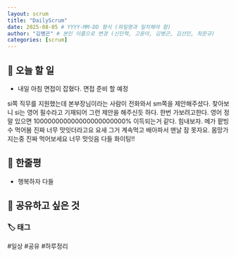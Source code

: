 ```yaml
---
layout: scrum
title: "DailyScrum"
date: 2025-08-05 # YYYY-MM-DD 형식 (파일명과 일치해야 함)
author: "김병곤" # 본인 이름으로 변경 (신민혁, 고윤아, 김병곤, 김선민, 최문규)
categories: [scrum]
---
```


## 🎯 오늘 할 일

- 내일 아침 면접이 잡혔다. 면접 준비 할 예정

si쪽 직무를 지원했는데 본부장님이라는 사람이 전화와서 sm쪽을 제안해주셨다. 찾아보니 si는 영어 필수라고 기재되어 그런 제안을 해주신듯 하다.
한번 가보려고한다. 영어 정말 있으면 100000000000000000000000% 이득되는거 같다. 힘내보자.
메가 팥빙수 먹어봄 진짜 너무 맛잇더라고요 요새 그거 계속먹고 배아파서 맨날 잠 못자요. 몸망가지는중 진짜 먹어보세요 너무 맛잇음
다들 화이팅!!

## 💭 한줄평

- 행복하자 다들

## 🔗 공유하고 싶은 것

### 🏷️ 태그

#일상 #공유 #하루정리
